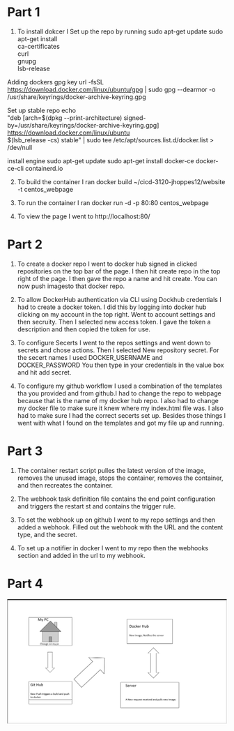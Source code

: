 # Part 1 

1. To install dokcer I Set up the repo by running 
sudo apt-get update
sudo apt-get install \
    ca-certificates \
    curl \
    gnupg \
    lsb-release


Adding dockers gpg key url -fsSL https://download.docker.com/linux/ubuntu/gpg | sudo gpg --dearmor -o /usr/share/keyrings/docker-archive-keyring.gpg

Set up stable repo
 echo \
  "deb [arch=$(dpkg --print-architecture) signed-by=/usr/share/keyrings/docker-archive-keyring.gpg] https://download.docker.com/linux/ubuntu \
  $(lsb_release -cs) stable" | sudo tee /etc/apt/sources.list.d/docker.list > /dev/null
  
install engine
 sudo apt-get update
 sudo apt-get install docker-ce docker-ce-cli containerd.io

2. To build the container I ran docker build ~/cicd-3120-jhoppes12/website -t centos_webpage

3. To run the container I ran docker run -d -p 80:80 centos_webpage

4. To view the page I went to http://localhost:80/ 


# Part 2 

1. To create a docker repo I went to docker hub signed in clicked repositories on the top bar of the page. 
I then hit create repo in the top right of the page. I then gave the repo a name and hit create. You can now push imagesto that docker repo. 

2. To allow DockerHub authentication via CLI using Dockhub credentials I had to create a docker token. I did this by logging into docker hub clicking on my account in the top right. Went to account settings and then secruity. Then I selected new access token. I gave the token a description and then copied the token for use. 

3. To configure Secerts I went to the repos settings and went down to secrets and chose actions. Then I selected New repository secret. For the secert names I used DOCKER_USERNAME and  DOCKER_PASSWORD You then type in your credentials in the value box and hit add secret. 

4. To configure my github workflow I used a combination of the templates tha you provided and from github.I had to change the repo to webpage because that is the name of my docker hub repo. I also had to change my docker file to make sure it knew where my index.html file was. I also had to make sure I had the correct secerts set up. Besides those things I went with what I found on the templates and got my file up and running.  



# Part 3

1. The container restart script pulles the latest version of the image, removes the unused image, stops the container, removes the container, and then recreates the container.

2. The webhook task definition file contains the end point configuration and triggers the restart st
and contains the trigger rule.

3. To set the webhook up on github I went to my repo settings and then added a webhook. Filled out the webhook with the URL and the content type, and the secret. 

4. To set up a notifier in docker I went to my repo then the webhooks section and added in the url to my webhook. 


# Part 4 


![diagram](part4.PNG)
